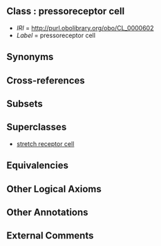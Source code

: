 
## Class : pressoreceptor cell

 * *IRI* = http://purl.obolibrary.org/obo/CL_0000602
 * *Label* = pressoreceptor cell

## Synonyms


## Cross-references


## Subsets


## Superclasses

 * [stretch receptor cell](../../CL/82/CL_1000082.md)

## Equivalencies


## Other Logical Axioms


## Other Annotations


## External Comments

